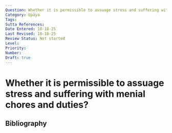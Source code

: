 ```yaml
---
Question: Whether it is permissible to assuage stress and suffering with menial chores and duties?
Category: Upāya
Tags: 
Sutta References: 
Date Entered: 10-18-25
Last Revised: 10-18-25
Review Status: Not started
Level: 
Priority: 
Number: 
Draft: true
---
```


# Whether it is permissible to assuage stress and suffering with menial chores and duties?

## Bibliography

<!-- 

Notes:



-->